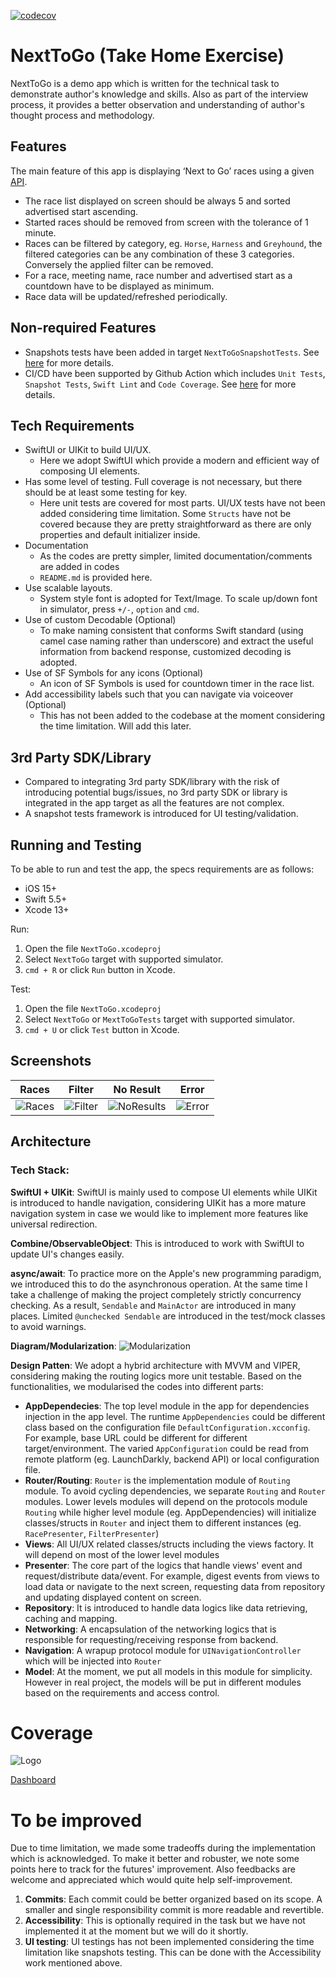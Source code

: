 [![codecov](https://codecov.io/gh/alvinh77/next-to-go/graph/badge.svg?token=7R0WXJO8UD)](https://codecov.io/gh/alvinh77/next-to-go)

# NextToGo (Take Home Exercise)
NextToGo is a demo app which is written for the technical task to demonstrate author's knowledge and skills. Also as part of the interview process, it provides a better observation and understanding of author's thought process and methodology.

## Features
The main feature of this app is displaying ‘Next to Go’ races using a given [API](https://api.neds.com.au/rest/v1/racing/?method=nextraces&count=10).
- The race list displayed on screen should be always 5 and sorted advertised start ascending.
- Started races should be removed from screen with the tolerance of 1 minute.
- Races can be filtered by category, eg. `Horse`, `Harness` and `Greyhound`, the filtered categories can be any combination of these 3 categories. Conversely the applied filter can be removed.
- For a race, meeting name, race number and advertised start as a countdown have to be displayed as minimum.
- Race data will be updated/refreshed periodically. 

## Non-required Features
- Snapshots tests have been added in target `NextToGoSnapshotTests`. See [here](NextToGoSnapshotTests) for more details.
- CI/CD have been supported by Github Action which includes `Unit Tests`, `Snapshot Tests`, `Swift Lint` and `Code Coverage`. See [here](.github/workflows) for more details.

## Tech Requirements
- SwiftUI or UIKit to build UI/UX.
    - Here we adopt SwiftUI which provide a modern and efficient way of composing UI elements.
- Has some level of testing. Full coverage is not necessary, but there should be at least some testing for key.
    - Here unit tests are covered for most parts. UI/UX tests have not been added considering time limitation. Some `Structs` have not be covered because they are pretty straightforward as there are only properties and default initializer inside.
- Documentation
    - As the codes are pretty simpler, limited documentation/comments are added in codes
    - `README.md` is provided here.
- Use scalable layouts.
    - System style font is adopted for Text/Image. To scale up/down font in simulator, press `+/-`, `option` and `cmd`.
- Use of custom Decodable (Optional)
    - To make naming consistent that conforms Swift standard (using camel case naming rather than underscore) and extract the useful information from backend response, customized decoding is adopted.
- Use of SF Symbols for any icons (Optional)
    - An icon of SF Symbols is used for countdown timer in the race list.
- Add accessibility labels such that you can navigate via voiceover (Optional)
    - This has not been added to the codebase at the moment considering the time limitation. Will add this later.

## 3rd Party SDK/Library
- Compared to integrating 3rd party SDK/library with the risk of introducing potential bugs/issues, no 3rd party SDK or library is integrated in the app target as all the features are not complex.
- A snapshot tests framework is introduced for UI testing/validation.

## Running and Testing
To be able to run and test the app, the specs requirements are as follows:
- iOS 15+
- Swift 5.5+
- Xcode 13+

Run:
1. Open the file `NextToGo.xcodeproj`
2. Select `NextToGo` target with supported simulator.
3. `cmd + R` or click `Run` button in Xcode.

Test:
1. Open the file `NextToGo.xcodeproj`
2. Select `NextToGo` or `MextToGoTests` target with supported simulator.
3. `cmd + U` or click `Test` button in Xcode.

## Screenshots
| Races | Filter | No Result | Error |
| --- | --- | --- | --- |
| ![Races](https://github.com/alvinh77/next-to-go/assets/12960590/2bd7ff81-42ad-43b9-bcaa-8512025198d1) | ![Filter](https://github.com/alvinh77/next-to-go/assets/12960590/9e6f330f-b5fb-4dbd-a112-1bb46f82f50a) | ![NoResults](https://github.com/alvinh77/next-to-go/assets/12960590/faba421b-0a31-4efe-9449-19481c527317) | ![Error](https://github.com/alvinh77/next-to-go/assets/12960590/defd8bc6-dac8-4410-ba4f-d68190ab0534) |

## Architecture
### Tech Stack:
**SwiftUI + UIKit**:
SwiftUI is mainly used to compose UI elements while UIKit is introduced to handle navigation, considering UIKit has a more mature navigation system in case we would like to implement more features like universal redirection.

**Combine/ObservableObject**:
This is introduced to work with SwiftUI to update UI's changes easily.

**async/await**:
To practice more on the Apple's new programming paradigm, we introduced this to do the asynchronous operation. At the same time I take a challenge of making the project completely strictly concurrency checking. As a result, `Sendable` and `MainActor` are introduced in many places. Limited `@unchecked Sendable` are introduced in the test/mock classes to avoid warnings.

**Diagram/Modularization**:
![Modularization](https://www.mermaidchart.com/raw/11b7b092-582e-4b0d-8dd7-fc9fae89cb55?theme=light&version=v0.1&format=svg)

**Design Patten**:
We adopt a hybrid architecture with MVVM and VIPER, considering making the routing logics more unit testable. Based on the functionalities, we modularised the codes into different parts:
- **AppDependecies**: The top level module in the app for dependencies injection in the app level. The runtime `AppDependencies` could be different class based on the configuration file `DefaultConfiguration.xcconfig`. For example, base URL could be different for different target/environment. The varied `AppConfiguration` could be read from remote platform (eg. LaunchDarkly, backend API) or local configuration file.
- **Router/Routing**: `Router` is the implementation module of `Routing` module. To avoid cycling dependencies, we separate `Routing` and `Router` modules. Lower levels modules will depend on the protocols module `Routing` while higher level module (eg. AppDependencies) will initialize classes/structs in `Router` and inject them to different instances (eg. `RacePresenter`, `FilterPresenter`)
- **Views**: All UI/UX related classes/structs including the views factory. It will depend on most of the lower level modules
- **Presenter**: The core part of the logics that handle views' event and request/distribute data/event. For example, digest events from views to load data or navigate to the next screen, requesting data from repository and updating displayed content on screen.
- **Repository**: It is introduced to handle data logics like data retrieving, caching and mapping.
- **Networking**: A encapsulation of the networking logics that is responsible for requesting/receiving response from backend.
- **Navigation**: A wrapup protocol module for `UINavigationController` which will be injected into `Router`
- **Model**: At the moment, we put all models in this module for simplicity. However in real project, the models will be put in different modules based on the requirements and access control.

# Coverage
![Logo](https://codecov.io/gh/alvinh77/next-to-go/graphs/tree.svg?token=7R0WXJO8UD)

[Dashboard](https://app.codecov.io/gh/alvinh77/next-to-go)

# To be improved
Due to time limitation, we made some tradeoffs during the implementation which is acknowledged. To make it better and robuster, we note some points here to track for the futures' improvement. Also feedbacks are welcome and appreciated which would quite help self-improvement.
1. **Commits**: Each commit could be better organized based on its scope. A smaller and single responsibility commit is more readable and revertible.
2. **Accessibility**: This is optionally required in the task but we have not implemented it at the moment but we will do it shortly.
3. **UI testing**: UI testings has not been implemented considering the time limitation like snapshots testing. This can be done with the Accessibility work mentioned above.